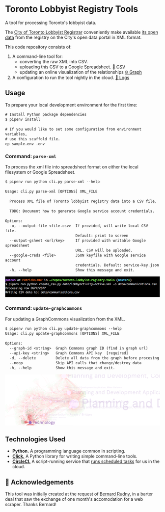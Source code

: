# Toronto Lobbyist Registry Tools

A tool for processing Toronto's lobbyist data.

The [City of Toronto Lobbyist Registrar][registrar] conveniently make available
[its open data][data] from the registry on the City's open data portal in XML
format.

This code repository consists of:

1. A command-line tool for:
    - converting the raw XML into CSV.
    - uploading this CSV to a Google Spreadsheet. [:memo: CSV][csv]
    - updating an online visualization of the relationships
      [:globe_with_meridians: Graph][graph]
1. A configuration to run the tool nightly in the cloud.
   [:scroll: Logs][ci-master]

## Usage

To prepare your local development environment for the first time:

```
# Install Python package dependencies
$ pipenv install

# If you would like to set some configuration from environment variables,
# use this scaffold file.
cp sample.env .env
```

### Command: `parse-xml`

To process the xml file into spreadsheet format on either the local
filesystem or Google Spreadsheet.

```
$ pipenv run python cli.py parse-xml --help

Usage: cli.py parse-xml [OPTIONS] XML_FILE

  Process XML file of Toronto lobbyist registry data into a CSV file.

  TODO: Document how to generate Google service account credentials.

Options:
  -o, --output-file <file.csv>  If provided, will write local CSV file.
                                Default: print to screen
  --output-gsheet <url/key>     If provided with writable Google spreadsheet
                                URL, CSV will be uploaded.
  --google-creds <file>         JSON keyfile with Google service account
                                credentials. Default: service-key.json
  -h, --help                    Show this message and exit.
```

![Screenshot of running the command](/docs/screenshot.png)

### Command: `update-graphcommons`

For updating a GraphCommons visualization from the XML.

```
$ pipenv run python cli.py update-graphcommons --help
Usage: cli.py update-graphcommons [OPTIONS] XML_FILE

Options:
  --graph-id <string>  Graph Commons graph ID (find in graph url)
  --api-key <string>   Graph Commons API key  [required]
  -d, --delete         Delete all data from the graph before procesing
  --noop               Skip API calls that change/destroy data
  -h, --help           Show this message and exit.
```

![Screenshot of graph visualization](/docs/screenshot-graphcommons.png)

## Technologies Used

- **Python.** A programming language common in scripting.
- [**Click.**][click] A Python library for writing simple command-line
  tools.
- [**CircleCI.**][circleci] A script-running service that [runs scheduled
  tasks][circleci-cron] for us in the cloud.

## :raised_hands: Acknowledgements

This tool was initially created at the request of [Bernard
Rudny](https://twitter.com/brudny), in a barter deal that saw the
exchange of one month's accomodation for a web scraper. Thanks Bernard!

<!-- Links -->
   [data]: https://www.toronto.ca/city-government/data-research-maps/open-data/open-data-catalogue/#94202791-cb02-4a98-4b1f-0f301b6f89d3
   [registrar]: https://www.toronto.ca/city-government/accountability-operations-customer-service/accountability-officers/lobbyist-registrar/
   [click]: http://click.pocoo.org/7/
   [circleci]: https://circleci.com/docs/2.0/about-circleci/
   [circleci-cron]: https://support.circleci.com/hc/en-us/articles/115015481128-Scheduling-jobs-cron-for-builds-
   [ci-workflow]: https://circleci.com/gh/patcon/workflows/toronto-lobbyist-registry-tools
   [ci-master]: https://circleci.com/gh/patcon/toronto-lobbyist-registry-tools/tree/master
   [csv]: https://docs.google.com/spreadsheets/d/1uCaEMd5jHKSaFwoLXhj06uB0AEca-hpK0Tr3E2jFTk8/edit#gid=472973700
   [graph]: https://graphcommons.com/graphs/67e77524-5144-483e-91a1-20cf24799377
